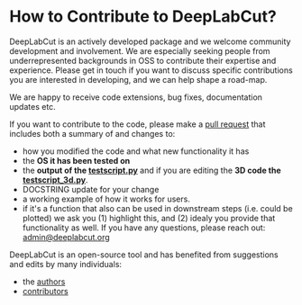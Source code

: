 # How to Contribute to DeepLabCut?

DeepLabCut is an actively developed package and we welcome community development and involvement. We are especially seeking people from underrepresented backgrounds in OSS to contribute their expertise and experience. Please get in touch if you want to discuss specific contributions you are interested in developing, and we can help shape a road-map.

We are happy to receive code extensions, bug fixes, documentation updates etc.

If you want to contribute to the code, please make a [pull request](https://github.com/AlexEMG/DeepLabCut/pull/new/) that includes both a summary of and changes to:
- how you modified the code and what new functionality it has 
- the **OS it has been tested on**
- the **output of the [testscript.py](/examples/testscript.py)** and if you are editing the **3D code the [testscript_3d.py](/examples/testscript_3d.py)**.
- DOCSTRING update for your change
- a working example of how it works for users. 
- if it's a function that also can be used in downstream steps (i.e. could be plotted) we ask you (1) highlight this, and (2) idealy you provide that functionality as well. If you have any questions, please reach out: admin@deeplabcut.org 

DeepLabCut is an open-source tool and has benefited from suggestions and edits by many individuals: 
- the [authors](https://github.com/AlexEMG/DeepLabCut/blob/master/AUTHORS)
- [contributors](https://github.com/AlexEMG/DeepLabCut/graphs/contributors) 


